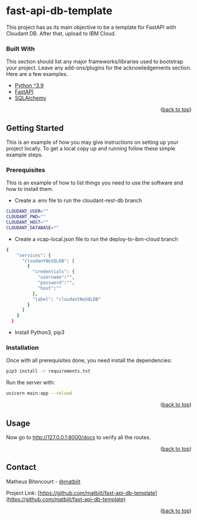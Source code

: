 # fast-api-db-template

This project has as its main objective to be a template for FastAPI with Cloudant DB. After that, upload to IBM Cloud.

### Built With

This section should list any major frameworks/libraries used to bootstrap your project. Leave any add-ons/plugins for the acknowledgements section. Here are a few examples.

* [Python ^3.9](https://www.python.org/downloads/)
* [FastAPI](https://fastapi.tiangolo.com/)
* [SQLAlchemy](https://www.sqlalchemy.org/)

<p align="right">(<a href="#top">back to top</a>)</p>

<!-- GETTING STARTED -->
## Getting Started

This is an example of how you may give instructions on setting up your project locally.
To get a local copy up and running follow these simple example steps.

### Prerequisites

This is an example of how to list things you need to use the software and how to install them.

* Create a .env file to run the cloudant-rest-db branch
```sh
CLOUDANT_USER=""
CLOUDANT_PWD=""
CLOUDANT_HOST=""
CLOUDANT_DATABASE=""
```

* Create a vcap-local.json file to run the deploy-to-ibm-cloud branch
```sh
{
    "services": {
      "cloudantNoSQLDB": [
        {
          "credentials": {
            "username":"",
            "password":"",
            "host":""
          },
          "label": "cloudantNoSQLDB"
        }
      ]
    }
  }
```

* Install Python3, pip3

### Installation

Once with all prerequisites done, you need install the dependencies:
```sh
pip3 install -r requirements.txt
```
Run the server with:
```sh
uvicorn main:app --reload
```
<p align="right">(<a href="#top">back to top</a>)</p>


<!-- USAGE EXAMPLES -->
## Usage

Now go to http://127.0.0.1:8000/docs to verify all the routes.
<p align="right">(<a href="#top">back to top</a>)</p>

<!-- CONTACT -->
## Contact

Matheus Bitencourt - [@matbiit](https://www.linkedin.com/in/matbiit/)

Project Link: [https://github.com/matbiit/fast-api-db-template](https://github.com/matbiit/fast-api-db-template)

<p align="right">(<a href="#top">back to top</a>)</p>


